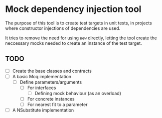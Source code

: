 Mock dependency injection tool
===

The purpose of this tool is to create test targets in unit tests, 
in projects where constructor injections of dependencies are used.

It tries to remove the need for using `new` directly, letting the
tool create the neccessary mocks needed to create an instance of the test target.


## TODO
- [ ] Create the base classes and contracts
- [ ] A basic Moq implementation
  - [ ] Define parameters/arguments
    - [ ] For interfaces
      - [ ] Defining mock behaviour (as an overload) 
    - [ ] For concrete instances
    - [ ] For nearest fit to a parameter 
- [ ] A NSubstitute implementation